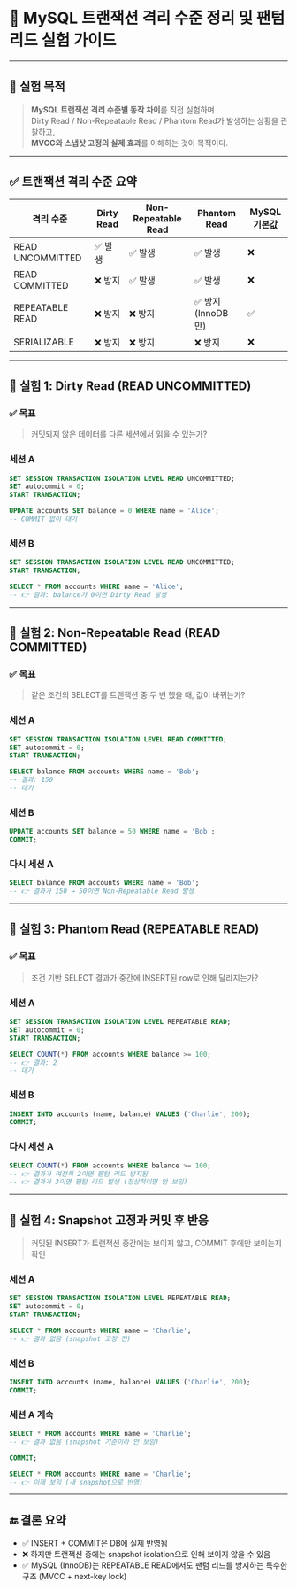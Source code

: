 # 📘 MySQL 트랜잭션 격리 수준 정리 및 팬텀 리드 실험 가이드

---

## 🧭 실험 목적

> **MySQL 트랜잭션 격리 수준별 동작 차이**를 직접 실험하며  
> Dirty Read / Non-Repeatable Read / Phantom Read가 발생하는 상황을 관찰하고,  
> **MVCC와 스냅샷 고정의 실제 효과**를 이해하는 것이 목적이다.

---

## ✅ 트랜잭션 격리 수준 요약

| 격리 수준 | Dirty Read | Non-Repeatable Read | Phantom Read | MySQL 기본값 |
|-----------|------------|---------------------|---------------|----------------|
| READ UNCOMMITTED | ✅ 발생 | ✅ 발생 | ✅ 발생 | ❌ |
| READ COMMITTED   | ❌ 방지 | ✅ 발생 | ✅ 발생 | ❌ |
| REPEATABLE READ  | ❌ 방지 | ❌ 방지 | ✅ 방지 (InnoDB만) | ✅ |
| SERIALIZABLE     | ❌ 방지 | ❌ 방지 | ❌ 방지 | ❌ |

---

## 🔬 실험 1: Dirty Read (READ UNCOMMITTED)

### ✅ 목표
> 커밋되지 않은 데이터를 다른 세션에서 읽을 수 있는가?

### 세션 A
```sql
SET SESSION TRANSACTION ISOLATION LEVEL READ UNCOMMITTED;
SET autocommit = 0;
START TRANSACTION;

UPDATE accounts SET balance = 0 WHERE name = 'Alice';
-- COMMIT 없이 대기
```

### 세션 B
```sql
SET SESSION TRANSACTION ISOLATION LEVEL READ UNCOMMITTED;
START TRANSACTION;

SELECT * FROM accounts WHERE name = 'Alice';
-- 👉 결과: balance가 0이면 Dirty Read 발생
```

---

## 🔬 실험 2: Non-Repeatable Read (READ COMMITTED)

### ✅ 목표
> 같은 조건의 SELECT를 트랜잭션 중 두 번 했을 때, 값이 바뀌는가?

### 세션 A
```sql
SET SESSION TRANSACTION ISOLATION LEVEL READ COMMITTED;
SET autocommit = 0;
START TRANSACTION;

SELECT balance FROM accounts WHERE name = 'Bob';
-- 결과: 150
-- 대기
```

### 세션 B
```sql
UPDATE accounts SET balance = 50 WHERE name = 'Bob';
COMMIT;
```

### 다시 세션 A
```sql
SELECT balance FROM accounts WHERE name = 'Bob';
-- 👉 결과가 150 → 50이면 Non-Repeatable Read 발생
```

---

## 🔬 실험 3: Phantom Read (REPEATABLE READ)

### ✅ 목표
> 조건 기반 SELECT 결과가 중간에 INSERT된 row로 인해 달라지는가?

### 세션 A
```sql
SET SESSION TRANSACTION ISOLATION LEVEL REPEATABLE READ;
SET autocommit = 0;
START TRANSACTION;

SELECT COUNT(*) FROM accounts WHERE balance >= 100;
-- 👉 결과: 2
-- 대기
```

### 세션 B
```sql
INSERT INTO accounts (name, balance) VALUES ('Charlie', 200);
COMMIT;
```

### 다시 세션 A
```sql
SELECT COUNT(*) FROM accounts WHERE balance >= 100;
-- 👉 결과가 여전히 2이면 팬텀 리드 방지됨
-- 👉 결과가 3이면 팬텀 리드 발생 (정상적이면 안 보임)
```

---

## 🔬 실험 4: Snapshot 고정과 커밋 후 반응

> 커밋된 INSERT가 트랜잭션 중간에는 보이지 않고, COMMIT 후에만 보이는지 확인

### 세션 A
```sql
SET SESSION TRANSACTION ISOLATION LEVEL REPEATABLE READ;
SET autocommit = 0;
START TRANSACTION;

SELECT * FROM accounts WHERE name = 'Charlie';
-- 👉 결과 없음 (snapshot 고정 전)
```

### 세션 B
```sql
INSERT INTO accounts (name, balance) VALUES ('Charlie', 200);
COMMIT;
```

### 세션 A 계속
```sql
SELECT * FROM accounts WHERE name = 'Charlie';
-- 👉 결과 없음 (snapshot 기준이라 안 보임)

COMMIT;

SELECT * FROM accounts WHERE name = 'Charlie';
-- 👉 이제 보임 (새 snapshot으로 반영)
```

---

## 🔚 결론 요약

- ✅ INSERT + COMMIT은 DB에 실제 반영됨
- ❌ 하지만 트랜잭션 중에는 snapshot isolation으로 인해 보이지 않을 수 있음
- ✅ MySQL (InnoDB)는 REPEATABLE READ에서도 팬텀 리드를 방지하는 특수한 구조 (MVCC + next-key lock)
